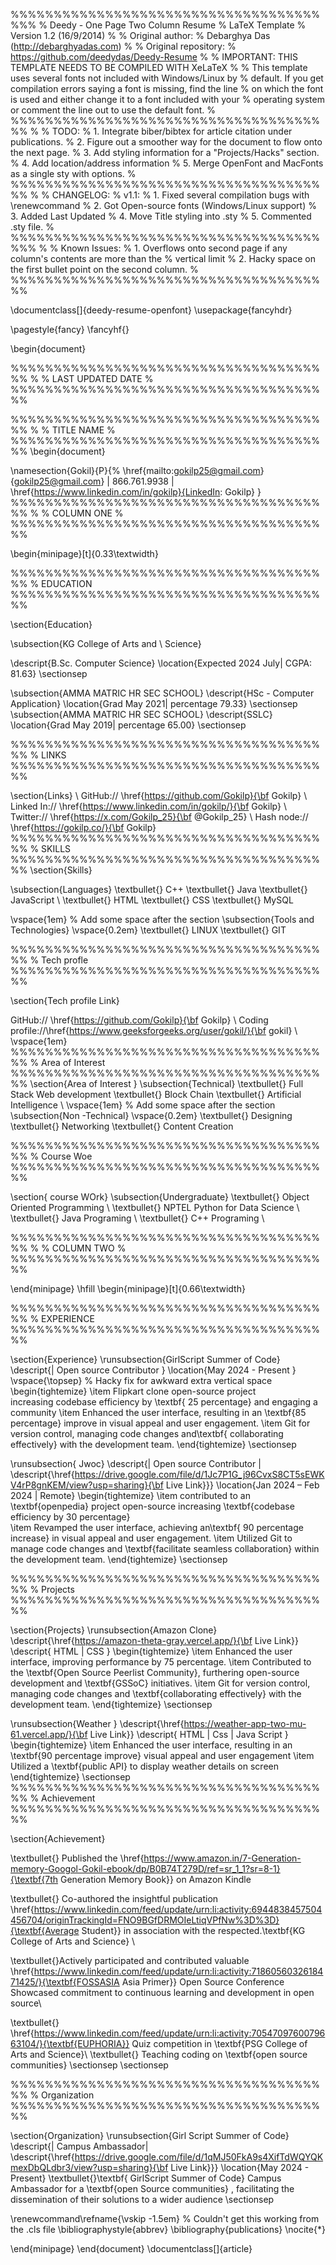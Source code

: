 %%%%%%%%%%%%%%%%%%%%%%%%%%%%%%%%%%%%%%%
% Deedy - One Page Two Column Resume
% LaTeX Template
% Version 1.2 (16/9/2014)
%
% Original author:
% Debarghya Das (http://debarghyadas.com)
%
% Original repository:
% https://github.com/deedydas/Deedy-Resume
%
% IMPORTANT: THIS TEMPLATE NEEDS TO BE COMPILED WITH XeLaTeX
%
% This template uses several fonts not included with Windows/Linux by
% default. If you get compilation errors saying a font is missing, find the line
% on which the font is used and either change it to a font included with your
% operating system or comment the line out to use the default font.
% 
%%%%%%%%%%%%%%%%%%%%%%%%%%%%%%%%%%%%%%
% 
% TODO:
% 1. Integrate biber/bibtex for article citation under publications.
% 2. Figure out a smoother way for the document to flow onto the next page.
% 3. Add styling information for a "Projects/Hacks" section.
% 4. Add location/address information
% 5. Merge OpenFont and MacFonts as a single sty with options.
% 
%%%%%%%%%%%%%%%%%%%%%%%%%%%%%%%%%%%%%%
%
% CHANGELOG:
% v1.1:
% 1. Fixed several compilation bugs with \renewcommand
% 2. Got Open-source fonts (Windows/Linux support)
% 3. Added Last Updated
% 4. Move Title styling into .sty
% 5. Commented .sty file.
%
%%%%%%%%%%%%%%%%%%%%%%%%%%%%%%%%%%%%%%%
%
% Known Issues:
% 1. Overflows onto second page if any column's contents are more than the
% vertical limit
% 2. Hacky space on the first bullet point on the second column.
%
%%%%%%%%%%%%%%%%%%%%%%%%%%%%%%%%%%%%%%


\documentclass[]{deedy-resume-openfont}
\usepackage{fancyhdr}
 
\pagestyle{fancy}
\fancyhf{}
 
\begin{document}

%%%%%%%%%%%%%%%%%%%%%%%%%%%%%%%%%%%%%%
%
%     LAST UPDATED DATE
%
%%%%%%%%%%%%%%%%%%%%%%%%%%%%%%%%%%%%%%

%%%%%%%%%%%%%%%%%%%%%%%%%%%%%%%%%%%%%%
%
%     TITLE NAME
%
%%%%%%%%%%%%%%%%%%%%%%%%%%%%%%%%%%%%%%
\begin{document}

\namesection{Gokil}{P}{%
  \href{mailto:gokilp25@gmail.com}{gokilp25@gmail.com} | 866.761.9938 | \href{https://www.linkedin.com/in/gokilp}{LinkedIn: Gokilp}
}
%%%%%%%%%%%%%%%%%%%%%%%%%%%%%%%%%%%%%%
%
%     COLUMN ONE
%
%%%%%%%%%%%%%%%%%%%%%%%%%%%%%%%%%%%%%%

\begin{minipage}[t]{0.33\textwidth} 

%%%%%%%%%%%%%%%%%%%%%%%%%%%%%%%%%%%%%%
%     EDUCATION
%%%%%%%%%%%%%%%%%%%%%%%%%%%%%%%%%%%%%%

\section{Education} 

\subsection{KG College of Arts and \\ Science}

\descript{B.Sc. Computer Science}
\location{Expected 2024  July| CGPA: 81.63}
\sectionsep

\subsection{AMMA MATRIC HR SEC SCHOOL}
\descript{HSc - Computer Application}
\location{Grad May 2021| percentage 79.33}
\sectionsep
\subsection{AMMA MATRIC HR SEC SCHOOL}
\descript{SSLC}
\location{Grad May 2019| percentage 65.00}
\sectionsep

%%%%%%%%%%%%%%%%%%%%%%%%%%%%%%%%%%%%%%
%     LINKS
%%%%%%%%%%%%%%%%%%%%%%%%%%%%%%%%%%%%%%

\section{Links}  \\
GitHub:// \href{https://github.com/Gokilp}{\bf  Gokilp} \\
Linked In://  \href{https://www.linkedin.com/in/gokilp/}{\bf Gokilp} \\
Twitter://  \href{https://x.com/Gokilp_25}{\bf @Gokilp\_25} \\
 Hash node://  \href{https://gokilp.co/}{\bf Gokilp}
%%%%%%%%%%%%%%%%%%%%%%%%%%%%%%%%%%%%%%
%     SKILLS
%%%%%%%%%%%%%%%%%%%%%%%%%%%%%%%%%%%%%%
\section{Skills}

\subsection{Languages}
\textbullet{} C++ \textbullet{} Java \textbullet{} JavaScript \\
\textbullet{} HTML \textbullet{} CSS \textbullet{} MySQL

\vspace{1em} % Add some space after the section
\subsection{Tools and Technologies}
\vspace{0.2em}
\textbullet{} LINUX \textbullet{} GIT 
 
%%%%%%%%%%%%%%%%%%%%%%%%%%%%%%%%%%%%%%
%     Tech profle 
%%%%%%%%%%%%%%%%%%%%%%%%%%%%%%%%%%%%%%

\section{Tech profile Link}

GitHub:// \href{https://github.com/Gokilp}{\bf  Gokilp} \\
Coding profile://\href{https://www.geeksforgeeks.org/user/gokil/}{\bf gokil} \\
\vspace{1em}
%%%%%%%%%%%%%%%%%%%%%%%%%%%%%%%%%%%%%%
%    Area of Interest
%%%%%%%%%%%%%%%%%%%%%%%%%%%%%%%%%%%%%%
\section{Area of Interest } 
\subsection{Technical}
\textbullet{} Full Stack Web development \textbullet{} Block Chain \textbullet{} Artificial Intelligence \\
\vspace{1em} % Add some space after the section
\subsection{Non -Technical}
\vspace{0.2em}
\textbullet{} Designing \textbullet{} Networking \textbullet{} Content Creation

%%%%%%%%%%%%%%%%%%%%%%%%%%%%%%%%%%%%%%
%   Course Woe
%%%%%%%%%%%%%%%%%%%%%%%%%%%%%%%%%%%%%%


\section{ course WOrk}
\subsection{Undergraduate}
\textbullet{} Object Oriented Programming \\
\textbullet{} NPTEL Python for Data Science \\
\textbullet{} Java Programing \\
\textbullet{} C++  Programing \\




%%%%%%%%%%%%%%%%%%%%%%%%%%%%%%%%%%%%%%
%
%     COLUMN TWO
%
%%%%%%%%%%%%%%%%%%%%%%%%%%%%%%%%%%%%%%

\end{minipage} 
\hfill
\begin{minipage}[t]{0.66\textwidth} 

%%%%%%%%%%%%%%%%%%%%%%%%%%%%%%%%%%%%%%
%     EXPERIENCE
%%%%%%%%%%%%%%%%%%%%%%%%%%%%%%%%%%%%%%

\section{Experience}
\runsubsection{GirlScript Summer of Code}
\descript{| Open source  Contributor }
\location{May 2024 - Present }
\vspace{\topsep} % Hacky fix for awkward extra vertical space
\begin{tightemize}
\item  Flipkart clone open-source project  
 increasing codebase efficiency by \textbf{ 25 percentage} and engaging a community 
\item  Enhanced the user interface, resulting in an \textbf{85 percentage} improve  in visual appeal and user engagement.
\item Git for version control, managing code changes and\textbf{ collaborating effectively} with the development team.
\end{tightemize}
\sectionsep

\runsubsection{ Jwoc}
\descript{| Open source Contributor |
\descript{\href{https://drive.google.com/file/d/1Jc7P1G_j96CvxS8CT5sEWKV4rP8gnKEM/view?usp=sharing}{\bf Live Link}}}
\location{Jan 2024  – Feb 2024 | Remote}
\begin{tightemize}
\item  contributed to an \textbf{openpedia} project  open-source   increasing \textbf{codebase efficiency by 30 percentage}  
\item Revamped the user interface, achieving an\textbf{ 90 percentage increase} in visual appeal and user engagement.
\item Utilized Git to manage code changes and \textbf{facilitate seamless collaboration} within the development team.
\end{tightemize}
\sectionsep


%%%%%%%%%%%%%%%%%%%%%%%%%%%%%%%%%%%%%%
%    Projects
%%%%%%%%%%%%%%%%%%%%%%%%%%%%%%%%%%%%%%

\section{Projects}
\runsubsection{Amazon Clone}
\descript{\href{https://amazon-theta-gray.vercel.app/}{\bf Live Link}}
\descript{ HTML | CSS }
\begin{tightemize}
\item Enhanced the user interface, improving performance by 75 percentage.
\item Contributed to the \textbf{Open Source Peerlist Community}, furthering open-source development and \textbf{GSSoC} initiatives.
\item Git for version control, managing code changes and \textbf{collaborating effectively} with the development team.
\end{tightemize}
\sectionsep

\runsubsection{Weather }
\descript{\href{https://weather-app-two-mu-61.vercel.app/}{\bf Live Link}}
\descript{ HTML | Css | Java Script }
\begin{tightemize}
\item Enhanced the user interface, resulting in an \textbf{90 percentage improve} visual
appeal and user engagement
\item Utilized a \textbf{public API} to display weather details on screen
\end{tightemize}
\sectionsep
%%%%%%%%%%%%%%%%%%%%%%%%%%%%%%%%%%%%%%
%     Achievement
%%%%%%%%%%%%%%%%%%%%%%%%%%%%%%%%%%%%%%

\section{Achievement}

\textbullet{} Published the \href{https://www.amazon.in/7-Generation-memory-Googol-Gokil-ebook/dp/B0B74T279D/ref=sr_1_1?sr=8-1}{\textbf{7th Generation Memory Book}} on Amazon Kindle

\textbullet{} Co-authored the insightful publication 
\href{https://www.linkedin.com/feed/update/urn:li:activity:6944838457504456704/originTrackingId=FNO9BGfDRMOIeLtiqVPfNw%3D%3D}{\textbf{Average Student}} in association with the respected.\textbf{KG College of Arts and Science} \\

 \textbullet{}Actively participated and contributed valuable \href{https://www.linkedin.com/feed/update/urn:li:activity:7186056032618471425/}{\textbf{FOSSASIA Asia Primer}} Open Source Conference  Showcased commitment to continuous learning and development in open source\\

\textbullet{} \href{https://www.linkedin.com/feed/update/urn:li:activity:7054709760079663104/}{\textbf{EUPHORIA}} Quiz competition in \textbf{PSG College of Arts and Science}\\
\textbullet{} Teaching coding on \textbf{open source communities}
\sectionsep
\sectionsep

%%%%%%%%%%%%%%%%%%%%%%%%%%%%%%%%%%%%%%
%     Organization
%%%%%%%%%%%%%%%%%%%%%%%%%%%%%%%%%%%%%%

\section{Organization}
\runsubsection{Girl Script Summer of Code}
\descript{| Campus Ambassador|
\descript{\href{https://drive.google.com/file/d/1qMJ50FkA9s4XifTdWQYQKmexDbQLdbr3/view?usp=sharing}{\bf Live Link}}}
\location{May 2024 - Present}
\textbullet{}\textbf{ GirlScript Summer of Code} Campus Ambassador for a 
  \textbf{open Source   communities} , facilitating the dissemination of their solutions to a wider audience 
\sectionsep



\renewcommand\refname{\vskip -1.5em} % Couldn't get this working from the .cls file
\bibliographystyle{abbrev}
\bibliography{publications}
\nocite{*}

\end{minipage} 
\end{document}  \documentclass[]{article}
